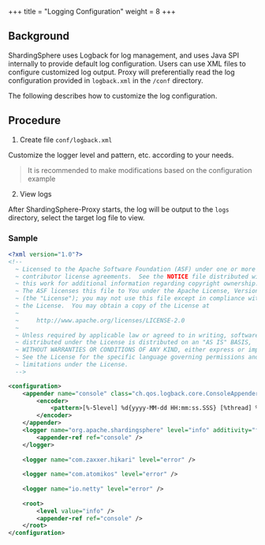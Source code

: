 +++
title = "Logging Configuration"
weight = 8
+++

## Background

ShardingSphere uses Logback for log management, and uses Java SPI internally to provide default log configuration. Users can use XML files to configure customized log output. Proxy will preferentially read the log configuration provided in `logback.xml` in the `/conf` directory.

The following describes how to customize the log configuration.

## Procedure

1. Create file `conf/logback.xml`

Customize the logger level and pattern, etc. according to your needs.
> It is recommended to make modifications based on the configuration example

2. View logs

After ShardingSphere-Proxy starts, the log will be output to the `logs` directory, select the target log file to view.

### Sample

```xml
<?xml version="1.0"?>
<!--
  ~ Licensed to the Apache Software Foundation (ASF) under one or more
  ~ contributor license agreements.  See the NOTICE file distributed with
  ~ this work for additional information regarding copyright ownership.
  ~ The ASF licenses this file to You under the Apache License, Version 2.0
  ~ (the "License"); you may not use this file except in compliance with
  ~ the License.  You may obtain a copy of the License at
  ~
  ~     http://www.apache.org/licenses/LICENSE-2.0
  ~
  ~ Unless required by applicable law or agreed to in writing, software
  ~ distributed under the License is distributed on an "AS IS" BASIS,
  ~ WITHOUT WARRANTIES OR CONDITIONS OF ANY KIND, either express or implied.
  ~ See the License for the specific language governing permissions and
  ~ limitations under the License.
  -->

<configuration>
    <appender name="console" class="ch.qos.logback.core.ConsoleAppender">
        <encoder>
            <pattern>[%-5level] %d{yyyy-MM-dd HH:mm:ss.SSS} [%thread] %logger{36} - %msg%n</pattern>
        </encoder>
    </appender>
    <logger name="org.apache.shardingsphere" level="info" additivity="false">
        <appender-ref ref="console" />
    </logger>
    
    <logger name="com.zaxxer.hikari" level="error" />
    
    <logger name="com.atomikos" level="error" />
    
    <logger name="io.netty" level="error" />
    
    <root>
        <level value="info" />
        <appender-ref ref="console" />
    </root>
</configuration>

```
